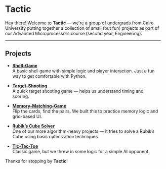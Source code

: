 # Tactic

Hey there! Welcome to **Tactic** — we're a group of undergrads from Cairo University putting together a collection of small (but fun) projects as part of our Advanced Microprocessors course (second year, Engineering).

---

## Projects

- **[Shell-Game](https://github.com/tactic/Shell-Game)**  
  A basic shell game with simple logic and player interaction. Just a fun way to get comfortable with Python.

- **[Target-Shooting](https://github.com/tactic/Target-Shooting)**  
  A quick target shooting game — helps us understand timing and scoring.

- **[Memory-Matching-Game](https://github.com/tactic/Memory-Matching-Game)**  
  Flip the cards, find the pairs. We built this to practice memory logic and grid-based UI.

- **[Rubik’s Cube Solver](https://github.com/tactic/Rubik-s-Cube-Solver)**  
  One of our more algorithm-heavy projects — it tries to solve a Rubik’s Cube using basic optimization techniques.

- **[Tic-Tac-Toe](https://github.com/tactic/Tic-Tac-Toe)**  
  Classic game, but we threw in some logic for a simple AI opponent.

Thanks for stopping by **Tactic**!
